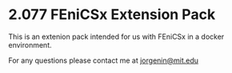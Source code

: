 # 2.077 FEniCSx Extension Pack

This is an extenion pack intended for us with FEniCSx in a docker environment.

For any questions please contact me at jorgenin@mit.edu